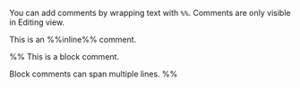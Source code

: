 You can add comments by wrapping text with `%%`. Comments are only visible in Editing view.

This is an %%inline%% comment.

%%
This is a block comment.

Block comments can span multiple lines.
%%
